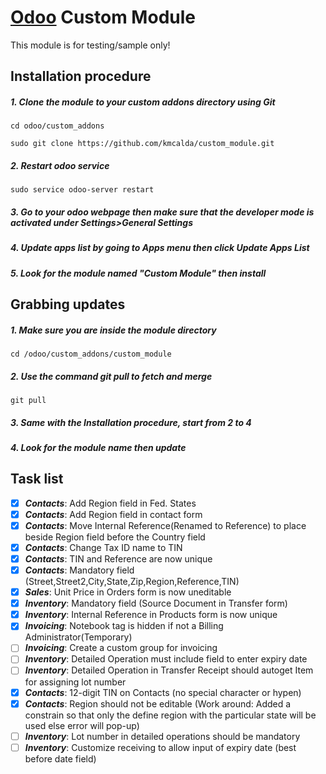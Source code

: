 # [Odoo](https://www.odoo.com "Odoo's Homepage") Custom Module

This module is for testing/sample only!

## Installation procedure

##### 1. Clone the module to your custom addons directory using _Git_
```
cd odoo/custom_addons
```
```
sudo git clone https://github.com/kmcalda/custom_module.git
```
##### 2. Restart odoo service
```
sudo service odoo-server restart
```

##### 3. Go to your odoo webpage then make sure that the _developer mode_ is activated under _Settings>General Settings_

##### 4. Update apps list by going to Apps menu then click _Update Apps List_

##### 5. Look for the module named _"Custom Module"_ then install

## Grabbing updates

##### 1. Make sure you are inside the module directory
```
cd /odoo/custom_addons/custom_module
```
##### 2. Use the command git pull to fetch and merge
```
git pull
```
##### 3. Same with the _Installation procedure_, start from _2 to 4_
##### 4. Look for the module name then _update_

## Task list
- [x] ***Contacts***: Add Region field in Fed. States
- [x] ***Contacts***: Add Region field in contact form
- [x] ***Contacts***: Move Internal Reference(Renamed to Reference) to place beside Region field before the Country field
- [x] ***Contacts***: Change Tax ID name to TIN
- [x] ***Contacts***: TIN and Reference are now unique
- [x] ***Contacts***: Mandatory field (Street,Street2,City,State,Zip,Region,Reference,TIN)
- [x] ***Sales***: Unit Price in Orders form is now uneditable
- [x] ***Inventory***: Mandatory field (Source Document in Transfer form)
- [x] ***Inventory***: Internal Reference in Products form is now unique
- [x] ***Invoicing***: Notebook tag is hidden if not a Billing Administrator(Temporary)
- [ ] ***Invoicing***: Create a custom group for invoicing
- [ ] ***Inventory***: Detailed Operation must include field to enter expiry date
- [ ] ***Inventory***: Detailed Operation in Transfer Receipt should autoget Item for assigning lot number
- [x] ***Contacts***: 12-digit TIN on Contacts (no special character or hypen)
- [x] ***Contacts***: Region should not be editable (Work around: Added a constrain so that only the define region with the particular state will be used else error will pop-up)
- [ ] ***Inventory***: Lot number in detailed operations should be mandatory
- [ ] ***Inventory***: Customize receiving to allow input of expiry date (best before date field)

